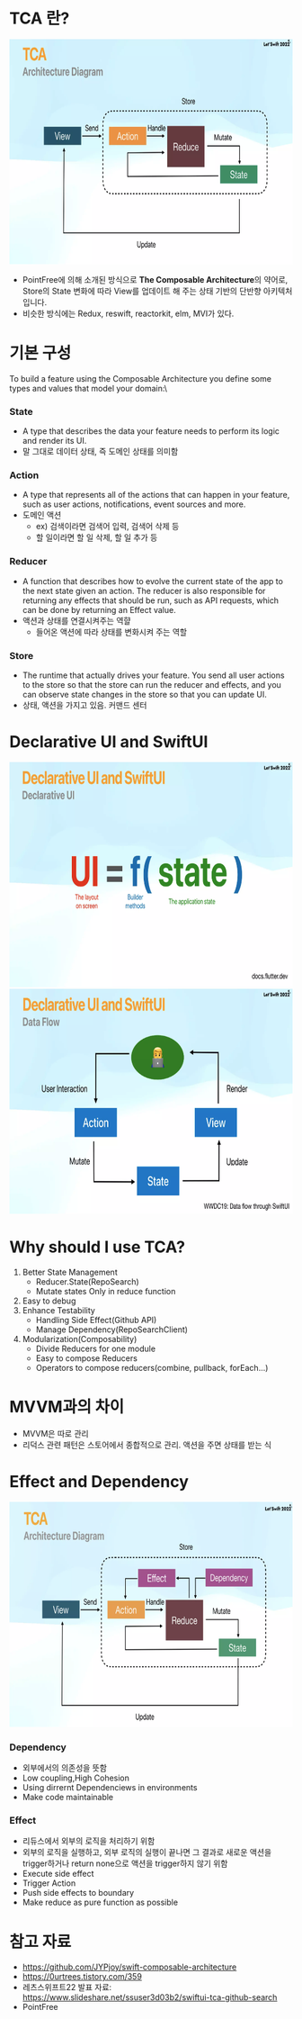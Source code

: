# TCA 란?
<img src = "./picture/ArchitectureDiagram.png"  width = "700" height = "400">

- PointFree에 의해 소개된 방식으로 **The Composable Architecture**의 약어로, Store의 State 변화에 따라 View를 업데이트 해 주는 상태 기반의 단반향 아키텍처입니다.
- 비슷한 방식에는 Redux, reswift, reactorkit, elm, MVI가 있다. 

# 기본 구성
To build a feature using the Composable Architecture you define some types and values that model your domain:\

### State
- A type that describes the data your feature needs to perform its logic and render its UI.
- 말 그대로 데이터 상태, 즉 도메인 상태를 의미함
  
### Action
- A type that represents all of the actions that can happen in your feature, such as user actions, notifications, event sources and more.
- 도메인 액션
  * ex) 검색이라면 검색어 입력, 검색어 삭제 등
  * 할 일이라면 할 일 삭제, 할 일 추가 등
   
### Reducer 
- A function that describes how to evolve the current state of the app to the next state given an action. The reducer is also responsible for returning any effects that should be run, such as API requests, which can be done by returning an Effect value.
- 액션과 상태를 연결시켜주는 역햘
  * 들어온 액션에 따라 상태를 변화시켜 주는 역할


### Store
- The runtime that actually drives your feature. You send all user actions to the store so that the store can run the reducer and effects, and you can observe state changes in the store so that you can update UI.
- 상태, 액션을 가지고 있음. 커맨드 센터

# Declarative UI and SwiftUI
<img src = "./picture/DeclarativeUI.png"  width = "700" height = "400">
<br/>
<img src = "./picture/DataFlow.png"  width = "700" height = "400">


# Why should I use TCA?
1. Better State Management
   - Reducer.State(RepoSearch)
   - Mutate states Only in reduce function
2. Easy to debug
3. Enhance Testability
   - Handling Side Effect(Github API)
   - Manage Dependency(RepoSearchClient)
4. Modularization(Composability)
   - Divide Reducers for one module
   - Easy to compose Reducers
   - Operators to compose reducers(combine, pullback, forEach...)


# MVVM과의 차이
- MVVM은 따로 관리
- 리덕스 관련 패턴은 스토어에서 종합적으로 관리. 액션을 주면 상태를 받는 식


# Effect and Dependency
<img src = "./picture/Effect_Dependency.png"  width = "700" height = "400">

### Dependency
- 외부에서의 의존성을 뜻함
- Low coupling,High Cohesion
- Using dirrernt Dependenciews in environments
- Make code maintainable


### Effect
- 리듀스에서 외부의 로직을 처리하기 위함 
- 외부의 로직을 실행하고, 외부 로직의 실행이 끝나면 그 결과로 새로운 액션을 trigger하거나 return none으로 액션을 trigger하지 않기 위함
- Execute side effect
- Trigger Action
- Push side effects to boundary
- Make reduce as pure function as possible 


# 참고 자료
- https://github.com/JYPjoy/swift-composable-architecture
- https://0urtrees.tistory.com/359
- 레츠스위프트22 발표 자료: https://www.slideshare.net/ssuser3d03b2/swiftui-tca-github-search
- PointFree
